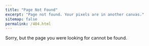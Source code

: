 ```yaml
---
title: "Page Not Found"
excerpt: "Page not found. Your pixels are in another canvas."
sitemap: false
permalink: /404.html
---
```


Sorry, but the page you were looking for cannot be found.
